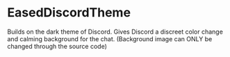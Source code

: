 # EasedDiscordTheme
Builds on the dark theme of Discord. Gives Discord a discreet color change and calming background for the chat. (Background image can ONLY be changed through the source code)
